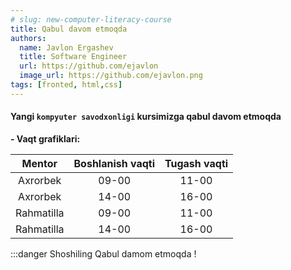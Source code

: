 ```yaml
---
# slug: new-computer-literacy-course
title: Qabul davom etmoqda
authors:
  name: Javlon Ergashev
  title: Software Engineer
  url: https://github.com/ejavlon
  image_url: https://github.com/ejavlon.png
tags: [fronted, html,css]
---
```


#### Yangi `kompyuter savodxonligi` kursimizga qabul davom etmoqda

**- Vaqt grafiklari:**

  | Mentor | Boshlanish vaqti | Tugash vaqti |
  |:------:|:----------------:|:------------:|
  | Axrorbek | 09-00 | 11-00 |
  | Axrorbek | 14-00 | 16-00 |
  | Rahmatilla | 09-00 | 11-00 |
  | Rahmatilla | 14-00 | 16-00 |

:::danger Shoshiling
Qabul damom etmoqda !